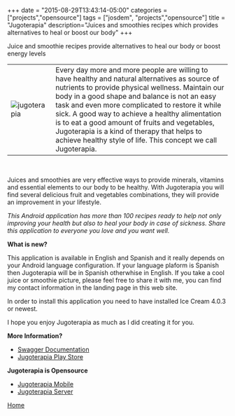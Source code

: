 +++
date = "2015-08-29T13:43:14-05:00"
categories = ["projects","opensource"]
tags = ["josdem", "projects","opensource"]
title = "Jugoterapia"
description="Juices and smoothies recipes which provides alternatives to heal or boost our body"
+++

Juice and smoothie recipes provide alternatives to heal our body or boost energy levels

|   |   |
|---|---|
|![jugoterapia](../../images/jugoterapia.png) | Every day more and more people are willing to have healthy and natural alternatives as source of nutrients to provide physical wellness. Maintain our body in a good shape and balance is not an easy task and even more complicated to restore it while sick. A good way to achieve a healthy alimentation is to eat a good amount of fruits and vegetables, Jugoterapia is a kind of therapy that helps to achieve healthy style of life. This concept we call Jugoterapia.|

<br/>

Juices and smoothies are very effective ways to provide minerals, vitamins and essential elements to our body to be healthy. With Jugoterapia you will find several delicious fruit and vegetables combinations, they will provide an improvement in your lifestyle.

*This Android application has more than 100 recipes ready to help not only improving your health but also to heal your body in case of sickness. Share this application to everyone you love and you want well.*


**What is new?**

This application is available in English and Spanish and it really depends on your Android language configuration. If your language plaform is Spanish then Jugoterapia will be in Spanish otherwhise in English. If you take a cool juice or smoothie picture, please feel free to share it with me, you can find my contact information in the landing page in this web site.

In order to install this application you need to have installed Ice Cream 4.0.3 or newest.

I hope you enjoy Jugoterapia as much as I did creating it for you.

**More Information?**

* [Swagger Documentation](https://webflux.josdem.io/swagger-ui.html)
* [Jugoterapia Play Store](https://play.google.com/store/apps/details?id=com.jugoterapia.josdem)

**Jugoterapia is Opensource**

* [Jugoterapia Mobile](https://github.com/josdem/jugoterapia-mobile)
* [Jugoterapia Server](https://github.com/josdem/jugoterapia-webflux)

[Home](/)

